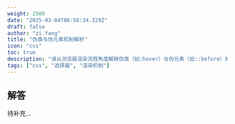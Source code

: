 ```yaml
---
weight: 2500
date: "2025-03-04T06:58:34.329Z"
draft: false
author: "zi.Yang"
title: "伪类与伪元素机制解析"
icon: "css"
toc: true
description: "请从浏览器渲染流程角度解释伪类（如:hover）与伪元素（如::before）的本质区别，说明双冒号语法规范演变过程，并举例说明不设置content属性时伪元素的表现及影响。"
tags: ["css", "选择器", "渲染机制"]
---
```


## 解答

待补充...
